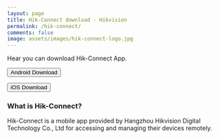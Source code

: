 ```yaml
---
layout: page
title: Hik-Connect download - Hikvision
permalink: /hik-connect/
comments: false
image: assets/images/hik-connect-logo.jpg
---
```


Hear you can download Hik-Connect App.

<a href="https://mobileappstore.oss-cn-hangzhou.aliyuncs.com/Android/Hik-Connect.apk#" alt="hikconnect apk download"><button type="button" class="btn btn-primary"><i class="bi bi-android2"></i> Android Download</button></a>

<a href="https://apps.apple.com/app/id1087803190" target="_balank" alt="hik connect ios download"><button type="button" class="btn btn-primary"><i class="bi bi-apple"></i> iOS Download</button></a>

### What is Hik-Connect?
Hik-Connect is a mobile app provided by Hangzhou Hikvision Digital Technology Co., Ltd for accessing and managing their devices remotely.